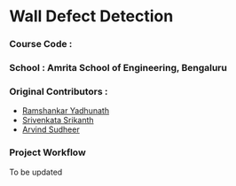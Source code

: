 # Wall Defect Detection

### Course Code : 
### School : Amrita School of Engineering, Bengaluru

### Original Contributors :
* <a href="https://github.com/ry05">Ramshankar Yadhunath</a>
* <a href="#">Srivenkata Srikanth</a>
* <a href="#">Arvind Sudheer</a>

### Project Workflow

To be updated
